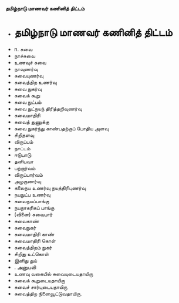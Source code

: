 **தமிழ்நாடு மாணவர் கணினித் திட்டம்**
- # தமிழ்நாடு மாணவர் கணினித் திட்டம்
- n. சுவை
- நாச்சுவை
- உணவுச் சுவை
- நாவுணர்வு
- சுவையுணர்வு
- சுவைத்திற உணர்வு
- சுவை நுகர்வு
- சுவைக் கூறு
- சுவை நுட்பம்
- சுவை நுட்நயந் திரித்தறிவுணர்வு
- சுவைமாதிரி
- சுவைத் துணுக்கு
- சுவை நுகர்ந்து காண்பதற்குப் போதிய அளவு
- சிறிதளவு
- விருப்பம்
- நாட்டம்
- ஈடுபாடு
- தனியவா
- பற்றார்வம்
- விருப்பார்வம்
- அழகுணர்வு
- கலைநய உணர்வு நயத்திரிபுணர்வு
- நயநுட்ப உணர்வு
- சுவைநயப்பாங்கு
- நயநாகரிகப் பாங்கு
- (வினை) சுவைபார்
- சுவைகாண்
- சுவைநுகர்
- சுவைமாதிரி  காண்
- சுவைமாதிரி கொள்
- சுவைத்திறம் நுகர்
- சிறிது உட்கொள்
- இனிது துய்
- . அனுபவி
- உணவு வகையில் சுவையுடையதாயிரு
- சுவைக் கூறுடையதாயிரு
- சுவைச் சார்புடையதாயிரு
- சுவைத்திற நினைவூட்டுவதாயிரு.

